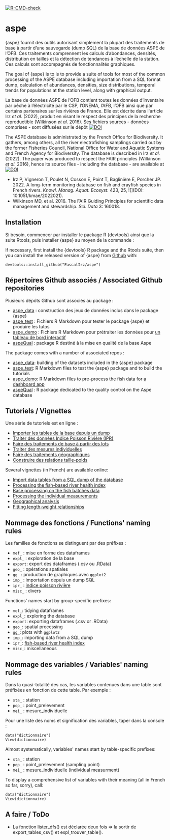 <!-- badges: start -->
[![R-CMD-check](https://github.com/PascalIrz/aspe/workflows/R-CMD-check/badge.svg)](https://github.com/PascalIrz/aspe/actions)
<!-- badges: end -->


aspe
====

{aspe} fournit des outils autorisant simplement la plupart des
traitements de base à partir d’une sauvegarde (dump SQL) de la base de
données ASPE de l’OFB. Ces traitements comprennent les calculs
d’abondances, densités, distribution en tailles et la détection de
tendances à l’échelle de la station. Ces calculs sont accompagnés de
fonctionnalités graphiques.

The goal of {aspe} is to is to provide a suite of tools for most of the
common processing of the ASPE database including importation from a SQL
format dump, calculation of abundances, densities, size distributions,
temporal trends for populations at the station level, along with
graphical output.

La base de données ASPE de l’OFB contient toutes les données
d’inventaire par pêche à l’électricité par le CSP, l’ONEMA, l’AFB, l’OFB
ainsi que par certains partenaires sur les rivières de France. Elle est décrite
dans l'article Irz *et al.* (2022), produit en visant le respect des principes de la recherche reproductible (Wilkinson *et al.* 2016). Ses fichiers sources - données comprises - sont diffusées sur le dépôt [![DOI](https://zenodo.org/badge/DOI/10.5281/zenodo.7099129.svg)](https://doi.org/10.5281/zenodo.7099129)


The ASPE database is administrated by the French Office for Biodiversity. It gathers, among others, all the river electrofishing samplings carried out by the former Fisheries Council, National Office for Water and Aquatic Systems and French Agency for Biodiversity. The database is described in Irz *et al.* (2022). The paper was produced to respect the FAIR principles (Wilkinson *et al.* 2016), hence its source files - including the database - are available at [![DOI](https://zenodo.org/badge/DOI/10.5281/zenodo.7099129.svg)](https://doi.org/10.5281/zenodo.7099129)

- Irz P, Vigneron T, Poulet N, Cosson E, Point T, Baglinière E, Porcher JP. 2022. A long-term monitoring database on fish and crayfish species in French rivers. *Knowl. Manag. Aquat. Ecosyst.* 423, 25, ![](DOI: 10.1051/kmae/2022021).
- Wilkinson MD, et al. 2016. The FAIR Guiding Principles for scientific data management and stewardship. *Sci. Data* 3: 160018.


Installation
------------

Si besoin, commencer par installer le package R {devtools} ainsi que la suite Rtools, puis installer {aspe} au moyen de la commande :

If necessary, first install the {devtools} R package and the Rtools suite, then you can
install the released version of {aspe} from
[Github](https://github.com/PascalIrz/aspe) with:

    devtools::install_github("PascalIrz/aspe")


Répertoires Github associés / Associated Github repositories
------------

Plusieurs dépôts Github sont associés au package :
- [aspe_data](https://github.com/PascalIrz/aspe_data) : construction des jeux de données inclus dans le package {aspe}
- [aspe_test](https://github.com/PascalIrz/aspe_test) : Fichiers R Markdown pour tester le package {aspe} et produire les tutos
- [aspe_demo](https://github.com/PascalIrz/aspe_demo) : Fichiers R Markdown pour prétraiter les données pour [un tableau de bord interactif](https://gitlab.ofb.fr/cedric.mondy1/aspedashboard)
- [aspeQual](https://github.com/PascalIrz/aspeQual) : package R destiné à la mise en qualité de la base Aspe

The package comes with a number of associated repos :
- [aspe_data](https://github.com/PascalIrz/aspe_data): building of the datasets included in the {aspe} package
- [aspe_test](https://github.com/PascalIrz/aspe_test): R Markdown files to test the {aspe} package and to build the tutorials
- [aspe_demo](https://github.com/PascalIrz/aspe_demo): R Markdown files to pre-process the fish data for [a dashboard app](https://gitlab.ofb.fr/cedric.mondy1/aspedashboard)
- [aspeQual](https://github.com/PascalIrz/aspeQual) : R package dedicated to the quality control on the Aspe database


Tutoriels / Vignettes
------------

Une série de tutoriels est en ligne :
- [Importer les tables de la base depuis un dump](https://rpubs.com/kamoke/713407)  
- [Traiter des données Indice Poisson Rivière (IPR)](https://rpubs.com/kamoke/713491)
- [Faire des traitements de base à partir des lots](https://rpubs.com/kamoke/715102)
- [Traiter des mesures individuelles](https://rpubs.com/kamoke/715858)
- [Faire des traitements géographiques](https://rpubs.com/kamoke/716322)
- [Construire des relations taille-poids](https://rpubs.com/kamoke/729779)

Several vignettes (in French) are available online:
- [Import data tables from a SQL dump of the database](https://rpubs.com/kamoke/713407)  
- [Processing the fish-based river health index](https://rpubs.com/kamoke/713491)
- [Base processing on the fish batches data](https://rpubs.com/kamoke/715102)
- [Processing the individual measurements](https://rpubs.com/kamoke/715858)
- [Geographical analysis](https://rpubs.com/kamoke/716322)
- [Fitting length-weight relationships](https://rpubs.com/kamoke/729779)


Nommage des fonctions / Functions' naming rules
---------------

Les familles de fonctions se distinguent par des préfixes :

- `mef_` : mise en forme des dataframes
- `expl_` : exploration de la base
- `export`: export des dataframes (.csv ou .RData)
- `geo_` : opérations spatiales
- `gg_` : production de graphiques avec `ggplot2`
- `imp_` : importation depuis un dump SQL
- `ipr_` : [indice poisson rivière](https://www.kmae-journal.org/articles/kmae/abs/2002/02/kmae2002365p405/kmae2002365p405.html)
- `misc_` : divers

Functions' names start by group-specific prefixes:

- `mef_`: tidying dataframes
- `expl_`: exploring the database
- `export`: exporting dataframes (.csv or .RData)
- `geo_`: spatial processing
- `gg_`: plots with `ggplot2`
- `imp_`: importing data from a SQL dump
- `ipr_`: [fish-based river health index](https://www.researchgate.net/publication/227818978_Development_and_validation_of_a_fish-based_index_FBI_for_the_assessment_of_river_health_in_France)
- `misc_`: miscellaneous

Nommage des variables / Variables' naming rules
---------------

Dans la quasi-totalité des cas, les variables contenues dans une table sont préfixées en fonction de cette table. Par exemple :

- `sta_` : station
- `pop_` : point_prelevement
- `mei_` : mesure_individuelle

Pour une liste des noms et signification des variables, taper dans la console :

    data("dictionnaire")
    View(dictionnaire)


Almost systematically, variables' names start by table-specific prefixes:

- `sta_` : station
- `pop_` : point_prelevement (sampling point)
- `mei_` : mesure_individuelle (individual measurment)

To display a comprehensive list of variables with their meaning (all in French so far, sorry), call:

    data("dictionnaire")
    View(dictionnaire)
    
A faire / ToDo
---------------

- La fonction lister_dfs() est déclarée deux fois => la sortir de export_tables_csv() et expl_trouver_table().

